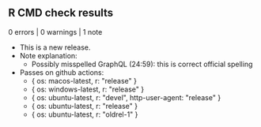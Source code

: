 ## R CMD check results

0 errors | 0 warnings | 1 note

* This is a new release. 
* Note explanation:
    * Possibly misspelled GraphQL (24:59): this is correct official spelling
* Passes on github actions:
    - { os: macos-latest, r: "release" }
    - { os: windows-latest, r: "release" }
    - { os: ubuntu-latest, r: "devel", http-user-agent: "release" }
    - { os: ubuntu-latest, r: "release" }
    - { os: ubuntu-latest, r: "oldrel-1" }
